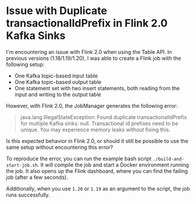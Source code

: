 # Issue with Duplicate transactionalIdPrefix in Flink 2.0 Kafka Sinks

I'm encountering an issue with Flink 2.0 when using the Table API.
In previous versions (1.18/1.19/1.20), I was able to create a Flink job with the following setup:

* One Kafka topic-based input table
* One Kafka topic-based output table
* One statement set with two insert statements, both reading from the input and writing to the output table

However, with Flink 2.0, the JobManager generates the following error:

> java.lang.IllegalStateException: Found duplicate transactionalIdPrefix for multiple Kafka sinks: null. 
> Transactional id prefixes need to be unique. You may experience memory leaks without fixing this.

Is this expected behavior in Flink 2.0, or should it still be possible to use the same setup without encountering this error?

To reproduce the error, you can run the example bash script `./build-and-start-job.sh`.
It will compile the job and start a Docker environment running the job.
It also opens up the Flink dashboard, where you can find the failing job (after a few seconds).

Additionally, when you use `1.20` or `1.19` as an argument to the script, the job runs successfully.

